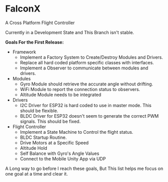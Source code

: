 # FalconX
A Cross Platform Flight Controller

Currently in a Development State and This Branch isn't stable.

<b>Goals For the First Release:</b>
* Framework
  * Implement a Factory System to Create/Destroy Modules and Drivers.
  * Replace all hard coded platform specific classes with interfaces.
  * Implement a Observer to communicate between modules and drivers.
* Modules
  * Gyro Module should retrieve the accurate angle without drifting.
  * WiFi Module to report the connection status to observers.
  * Altitude Module needs to be integrated
* Drivers
  * I2C Driver for ESP32 is hard coded to use in master mode. This should be flexible.
  * BLDC Driver for ESP32 doesn't seem to generate the correct PWM signals. This should be fixed.
* Flight Controller
  * Implement a State Machine to Control the flight status. 
  * BLDC Startup Routine.
  * Drive Motors at a Specific Speed
  * Altitude Hold
  * Self Balance with Gyro's Angle Values
  * Connect to the Mobile Unity App via UDP
  
A Long way to go before I reach these goals, But This list helps me focus on one goal at a time and clear it.
